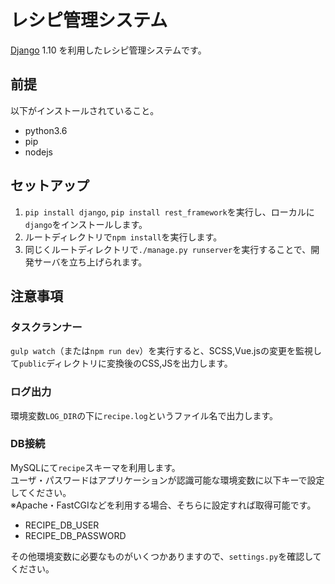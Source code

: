 # レシピ管理システム

[Django](https://github.com/django/django) 1.10 を利用したレシピ管理システムです。

## 前提
以下がインストールされていること。

- python3.6
- pip
- nodejs

## セットアップ

1. `pip install django`, `pip install rest_framework`を実行し、ローカルに`django`をインストールします。
2. ルートディレクトリで`npm install`を実行します。
3. 同じくルートディレクトリで`./manage.py runserver`を実行することで、開発サーバを立ち上げられます。

## 注意事項

### タスクランナー

`gulp watch`（または`npm run dev`）を実行すると、SCSS,Vue.jsの変更を監視して`public`ディレクトリに変換後のCSS,JSを出力します。

### ログ出力

環境変数`LOG_DIR`の下に`recipe.log`というファイル名で出力します。

### DB接続

MySQLにて`recipe`スキーマを利用します。  
ユーザ・パスワードはアプリケーションが認識可能な環境変数に以下キーで設定してください。  
※Apache・FastCGIなどを利用する場合、そちらに設定すれば取得可能です。

- RECIPE_DB_USER
- RECIPE_DB_PASSWORD

その他環境変数に必要なものがいくつかありますので、`settings.py`を確認してください。
